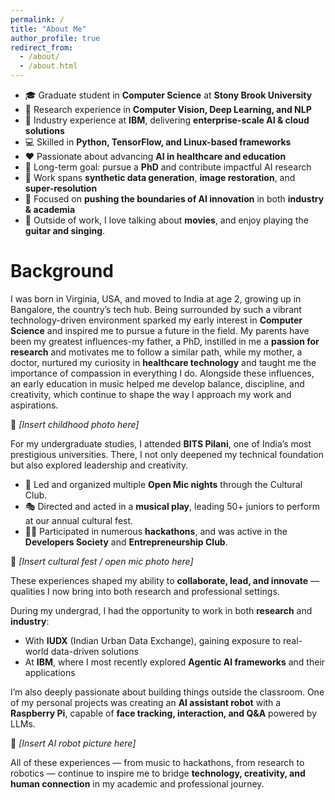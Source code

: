 ```yaml
---
permalink: /
title: "About Me"
author_profile: true
redirect_from: 
  - /about/
  - /about.html
---
```


- 🎓 Graduate student in **Computer Science** at **Stony Brook University**  
- 🔬 Research experience in **Computer Vision, Deep Learning, and NLP**  
- 💼 Industry experience at **IBM**, delivering **enterprise-scale AI & cloud solutions**  
- 💻 Skilled in **Python, TensorFlow, and Linux-based frameworks**  
- ❤️ Passionate about advancing **AI in healthcare and education**  
- 🎯 Long-term goal: pursue a **PhD** and contribute impactful AI research  
- 🧪 Work spans **synthetic data generation**, **image restoration**, and **super-resolution**  
- 🚀 Focused on **pushing the boundaries of AI innovation** in both **industry & academia**
- 🎸 Outside of work, I love talking about **movies**, and enjoy playing the **guitar and singing**.   

Background
======
I was born in Virginia, USA, and moved to India at age 2, growing up in Bangalore, the country’s tech hub. Being surrounded by such a vibrant technology-driven environment sparked my early interest in **Computer Science** and inspired me to pursue a future in the field. My parents have been my greatest influences-my father, a PhD, instilled in me a **passion for research** and motivates me to follow a similar path, while my mother, a doctor, nurtured my curiosity in **healthcare technology** and taught me the importance of compassion in everything I do. Alongside these influences, an early education in music helped me develop balance, discipline, and creativity, which continue to shape the way I approach my work and aspirations.

📸 *[Insert childhood photo here]*  

For my undergraduate studies, I attended **BITS Pilani**, one of India’s most prestigious universities. There, I not only deepened my technical foundation but also explored leadership and creativity.  

- 🎤 Led and organized multiple **Open Mic nights** through the Cultural Club.
- 🎭 Directed and acted in a **musical play**, leading 50+ juniors to perform at our annual cultural fest.
- 👨‍💻 Participated in numerous **hackathons**, and was active in the **Developers Society** and **Entrepreneurship Club**.  

📸 *[Insert cultural fest / open mic photo here]*  

These experiences shaped my ability to **collaborate, lead, and innovate** — qualities I now bring into both research and professional settings.  

During my undergrad, I had the opportunity to work in both **research** and **industry**:  
- With **IUDX** (Indian Urban Data Exchange), gaining exposure to real-world data-driven solutions  
- At **IBM**, where I most recently explored **Agentic AI frameworks** and their applications  

I’m also deeply passionate about building things outside the classroom. One of my personal projects was creating an **AI assistant robot** with a **Raspberry Pi**, capable of **face tracking, interaction, and Q&A** powered by LLMs.  

📸 *[Insert AI robot picture here]*  

All of these experiences — from music to hackathons, from research to robotics — continue to inspire me to bridge **technology, creativity, and human connection** in my academic and professional journey. 
